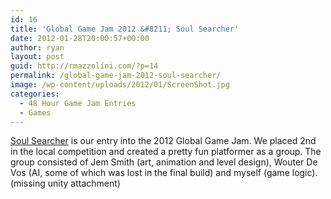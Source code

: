 ```yaml
---
id: 16
title: 'Global Game Jam 2012 &#8211; Soul Searcher'
date: 2012-01-28T20:00:57+00:00
author: ryan
layout: post
guid: http://rmazzolini.com/?p=14
permalink: /global-game-jam-2012-soul-searcher/
image: /wp-content/uploads/2012/01/ScreenShot.jpg
categories:
  - 48 Hour Game Jam Entries
  - Games
---
```

[Soul Searcher](http://archive.globalgamejam.org/2012/soul-searcher-0) is our entry into the 2012 Global Game Jam. We placed 2nd in the local competition and created a pretty fun platformer as a group. The group consisted of Jem Smith (art, animation and level design), Wouter De Vos (AI, some of which was lost in the final build) and myself (game logic).(missing unity attachment)